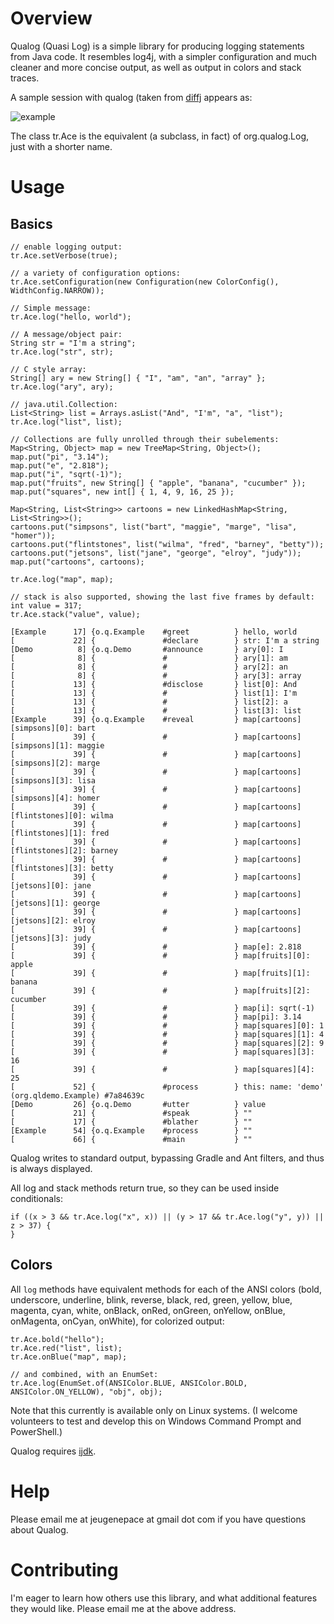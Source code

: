 # Overview

Qualog (Quasi Log) is a simple library for producing logging statements from Java code. It resembles
log4j, with a simpler configuration and much cleaner and more concise output, as well as output in
colors and stack traces.

A sample session with qualog (taken from [diffj](http://github.com/jpace/diffj "DiffJ project at
Github") appears as:

![example](qualog/img/diffj-qualog.png)

The class tr.Ace is the equivalent (a subclass, in fact) of org.qualog.Log, just with a shorter
name.

# Usage

## Basics

    // enable logging output:
    tr.Ace.setVerbose(true);

    // a variety of configuration options:
    tr.Ace.setConfiguration(new Configuration(new ColorConfig(), WidthConfig.NARROW));

    // Simple message:
    tr.Ace.log("hello, world");

    // A message/object pair:
    String str = "I'm a string";
    tr.Ace.log("str", str);

    // C style array:
    String[] ary = new String[] { "I", "am", "an", "array" };
    tr.Ace.log("ary", ary);

    // java.util.Collection:
    List<String> list = Arrays.asList("And", "I'm", "a", "list");
    tr.Ace.log("list", list);

    // Collections are fully unrolled through their subelements:
    Map<String, Object> map = new TreeMap<String, Object>();
    map.put("pi", "3.14");
    map.put("e", "2.818");
    map.put("i", "sqrt(-1)");
    map.put("fruits", new String[] { "apple", "banana", "cucumber" });
    map.put("squares", new int[] { 1, 4, 9, 16, 25 });

    Map<String, List<String>> cartoons = new LinkedHashMap<String, List<String>>();
    cartoons.put("simpsons", list("bart", "maggie", "marge", "lisa", "homer"));
    cartoons.put("flintstones", list("wilma", "fred", "barney", "betty"));
    cartoons.put("jetsons", list("jane", "george", "elroy", "judy"));
    map.put("cartoons", cartoons);

    tr.Ace.log("map", map);

    // stack is also supported, showing the last five frames by default:
    int value = 317;
    tr.Ace.stack("value", value);

    [Example      17] {o.q.Example    #greet          } hello, world
    [             22] {               #declare        } str: I'm a string
    [Demo          8] {o.q.Demo       #announce       } ary[0]: I
    [              8] {               #               } ary[1]: am
    [              8] {               #               } ary[2]: an
    [              8] {               #               } ary[3]: array
    [             13] {               #disclose       } list[0]: And
    [             13] {               #               } list[1]: I'm
    [             13] {               #               } list[2]: a
    [             13] {               #               } list[3]: list
    [Example      39] {o.q.Example    #reveal         } map[cartoons][simpsons][0]: bart
    [             39] {               #               } map[cartoons][simpsons][1]: maggie
    [             39] {               #               } map[cartoons][simpsons][2]: marge
    [             39] {               #               } map[cartoons][simpsons][3]: lisa
    [             39] {               #               } map[cartoons][simpsons][4]: homer
    [             39] {               #               } map[cartoons][flintstones][0]: wilma
    [             39] {               #               } map[cartoons][flintstones][1]: fred
    [             39] {               #               } map[cartoons][flintstones][2]: barney
    [             39] {               #               } map[cartoons][flintstones][3]: betty
    [             39] {               #               } map[cartoons][jetsons][0]: jane
    [             39] {               #               } map[cartoons][jetsons][1]: george
    [             39] {               #               } map[cartoons][jetsons][2]: elroy
    [             39] {               #               } map[cartoons][jetsons][3]: judy
    [             39] {               #               } map[e]: 2.818
    [             39] {               #               } map[fruits][0]: apple
    [             39] {               #               } map[fruits][1]: banana
    [             39] {               #               } map[fruits][2]: cucumber
    [             39] {               #               } map[i]: sqrt(-1)
    [             39] {               #               } map[pi]: 3.14
    [             39] {               #               } map[squares][0]: 1
    [             39] {               #               } map[squares][1]: 4
    [             39] {               #               } map[squares][2]: 9
    [             39] {               #               } map[squares][3]: 16
    [             39] {               #               } map[squares][4]: 25
    [             52] {               #process        } this: name: 'demo' (org.qldemo.Example) #7a84639c
    [Demo         26] {o.q.Demo       #utter          } value
    [             21] {               #speak          } ""
    [             17] {               #blather        } ""
    [Example      54] {o.q.Example    #process        } ""
    [             66] {               #main           } ""

Qualog writes to standard output, bypassing Gradle and Ant filters, and thus is always displayed.

All log and stack methods return true, so they can be used inside conditionals:

    if ((x > 3 && tr.Ace.log("x", x)) || (y > 17 && tr.Ace.log("y", y)) || z > 37) {
    }

## Colors

All `log` methods have equivalent methods for each of the ANSI colors (bold, underscore, underline,
blink, reverse, black, red, green, yellow, blue, magenta, cyan, white, onBlack, onRed, onGreen,
onYellow, onBlue, onMagenta, onCyan, onWhite), for colorized output:

    tr.Ace.bold("hello");
    tr.Ace.red("list", list);
    tr.Ace.onBlue("map", map);

    // and combined, with an EnumSet:
    tr.Ace.log(EnumSet.of(ANSIColor.BLUE, ANSIColor.BOLD, ANSIColor.ON_YELLOW), "obj", obj);

Note that this currently is available only on Linux systems. (I welcome volunteers to test and
develop this on Windows Command Prompt and PowerShell.)

Qualog requires [ijdk](http://github.com/jpace/ijdk "IJDK project at Github").

# Help

Please email me at jeugenepace at gmail dot com if you have questions about Qualog.

# Contributing

I'm eager to learn how others use this library, and what additional features
they would like. Please email me at the above address.
